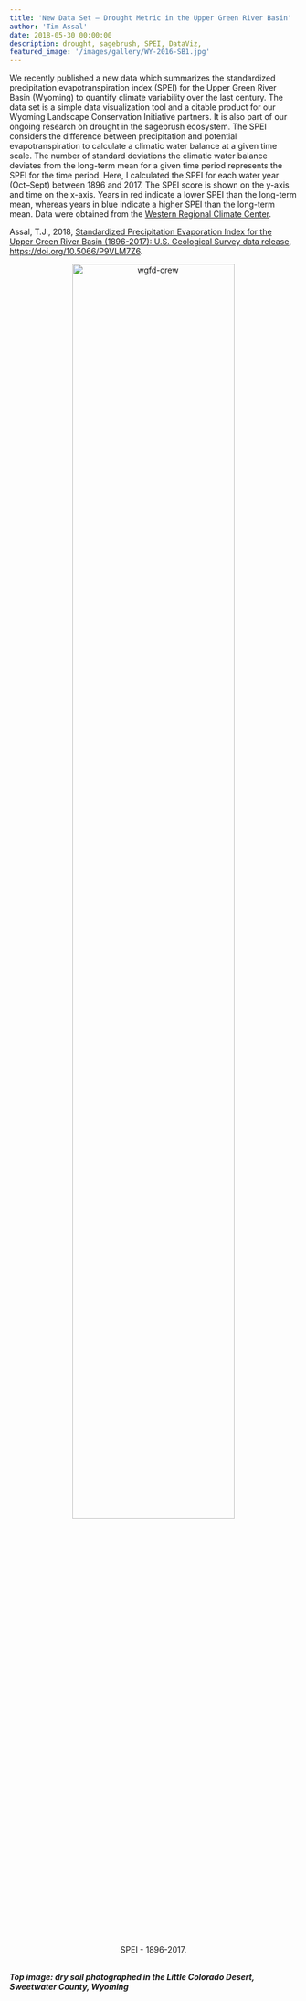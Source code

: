 ```yaml
---
title: 'New Data Set – Drought Metric in the Upper Green River Basin'
author: 'Tim Assal'
date: 2018-05-30 00:00:00
description: drought, sagebrush, SPEI, DataViz,
featured_image: '/images/gallery/WY-2016-SB1.jpg'
---
```


We recently published a new data which summarizes the standardized precipitation evapotranspiration index (SPEI) for the Upper Green River Basin (Wyoming) to quantify climate variability over the last century. The data set is a simple data visualization tool and a citable product for our Wyoming Landscape Conservation Initiative partners. It is also part of our ongoing research on drought in the sagebrush ecosystem. The SPEI considers the difference between precipitation and potential evapotranspiration to calculate a climatic water balance at a given time scale. The number of standard deviations the climatic water balance deviates from the long-term mean for a given time period represents the SPEI for the time period. Here, I calculated the SPEI for each water year (Oct–Sept) between 1896 and 2017. The SPEI score is shown on the y-axis and time on the x-axis. Years in red indicate a lower SPEI than the long-term mean, whereas years in blue indicate a higher SPEI than the long-term mean. Data were obtained from the [Western Regional Climate Center](https://wrcc.dri.edu/).

Assal, T.J., 2018, [Standardized Precipitation Evaporation Index for the Upper Green River Basin (1896-2017): U.S. Geological Survey data release](https://doi.org/10.5066/P9VLM7Z6), https://doi.org/10.5066/P9VLM7Z6.

<p align="center">
  <img alt="wgfd-crew" src="/images/blog/SPEI1986-2017_HydroYear1.jpg" style="width: 75%; height= 75%">
</p> 
<center>SPEI - 1896-2017.</center>
<br>


***Top image: dry soil photographed in the Little Colorado Desert, Sweetwater County, Wyoming***
